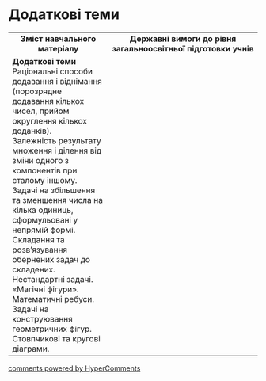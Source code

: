 <div id="hypercomments_widget" class="js-hypercomments-widget invisible"></div>

# Додаткові теми
<table>
  <tr>
    <td width="40%" align="center"><b>Зміст навчального матеріалу<b></td>
    <td width="60%" align="center"><b>Державні вимоги до рівня загальноосвітньої підготовки учнів</b></td>
  </tr>
  <tr>
    <td width="40%" style="vertical-align:top !important;"><b>Додаткові теми</b><br>
Раціональні способи додавання і віднімання (порозрядне додавання кількох чисел, прийом округлення кількох доданків).<br>
Залежність результату множення і ділення від зміни одного з компонентів при сталому іншому. <br>
Задачі на збільшення та зменшення числа на кілька одиниць, сформульовані у непрямій формі. <br>
Складання та розв’язування обернених задач до складених.<br>
Нестандартні задачі.<br>
«Магічні фігури». Математичні ребуси.  <br>
Задачі на конструювання геометричних фігур.<br>
Стовпчикові та кругові діаграми.<br>
</td>
    <td width="60%" style="vertical-align:top !important;"></td>
  </tr>
</table>

<div class="js-hypercomments-container">
    <a href="http://hypercomments.com" class="hc-link" title="comments widget">comments powered by HyperComments</a>
</div>